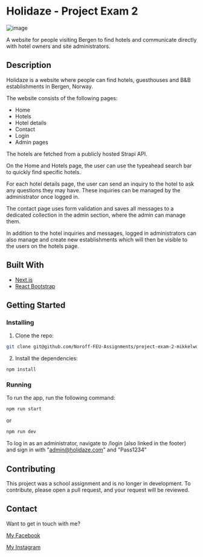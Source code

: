 # Holidaze - Project Exam 2

![image](../main/project-image.png?raw=true)

A website for people visiting Bergen to find hotels and communicate directly with hotel owners and site administrators.

## Description

Holidaze is a website where people can find hotels, guesthouses and B&B establishments in Bergen, Norway.

The website consists of the following pages:

-   Home
-   Hotels
-   Hotel details
-   Contact
-   Login
-   Admin pages

The hotels are fetched from a publicly hosted Strapi API.

On the Home and Hotels page, the user can use the typeahead search bar to quickly find specific hotels.

For each hotel details page, the user can send an inquiry to the hotel to ask any questions they may have. These inquiries can be managed by the administrator once logged in.

The contact page uses form validation and saves all messages to a dedicated collection in the admin section, where the admin can manage them.

In addition to the hotel inquiries and messages, logged in administrators can also manage and create new establishments which will then be visible to the users on the hotels page.

## Built With

-   [Next.js](https://nextjs.org/)
-   [React Bootstrap](https://react-bootstrap.github.io/)

## Getting Started

### Installing

1. Clone the repo:

```bash
git clone git@github.com/Noroff-FEU-Assignments/project-exam-2-mikkelworld.git
```

2. Install the dependencies:

```
npm install
```

### Running

To run the app, run the following command:

```bash
npm run start
```

or

```bash
npm run dev
```

To log in as an administrator, navigate to /login (also linked in the footer) and sign in with "admin@holidaze.com" and "Pass1234"

## Contributing

This project was a school assignment and is no longer in development.
To contribute, please open a pull request, and your request will be reviewed.

## Contact

Want to get in touch with me?

[My Facebook](https://www.facebook.com/mikkel.andersen1)

[My Instagram](https://instagram.com/mikkelsen.oo)
